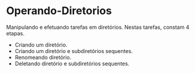 # Operando-Diretorios

Manipulando e efetuando tarefas em diretórios.
Nestas tarefas, constam 4 etapas.

- Criando um diretório.
- Criando um diretório e subdiretórios sequentes.
- Renomeando diretório.
- Deletando diretório e subdiretórios sequentes.
